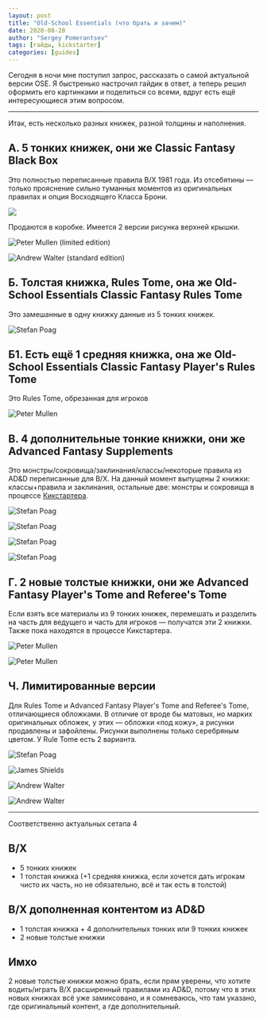 ```yaml
---
layout: post
title: "Old-School Essentials (что брать и зачем)"
date: 2020-08-28
author: "Sergey Pomerantsev"
tags: [гайды, kickstarter]
categories: [guides]
---
```


Сегодня в ночи мне поступил запрос, рассказать о самой актуальной версии OSE. Я быстренько настрочил гайдик в ответ, а теперь решил оформить его картинками и поделиться со всеми, вдруг есть ещё интересующиеся этим вопросом.

---

Итак, есть несколько разных книжек, разной толщины и наполнения.

## А. 5 тонких книжек, они же Classic Fantasy Black Box

Это полностью переписанные правила B/X 1981 года. Из отсебятины — только прояснение сильно туманных моментов из оригинальных правилах и опция Восходящего Класса Брони.

![](/images/_OSE_1.jpg)

Продаются в коробке. Имеется 2 версии рисунка верхней крышки.

![Peter Mullen (limited edition)](/images/_OSE_2.png)

![Andrew Walter (standard edition)](/images/_OSE_3.png)

## Б. Толстая книжка, Rules Tome, она же Old-School Essentials Classic Fantasy Rules Tome

Это замешанные в одну книжку данные из 5 тонких книжек.

![Stefan Poag](/images/_OSE_4.jpg)

## Б1. Есть ещё 1 средняя книжка, она же Old-School Essentials Classic Fantasy Player's Rules Tome

Это Rules Tome, обрезанная для игроков

![Peter Mullen](/images/_OSE_5.jpg)

## В. 4 дополнительные тонкие книжки, они же Advanced Fantasy Supplements

Это монстры/сокровища/заклинания/классы/некоторые правила из AD&D переписанные для B/X. На данный момент выпущены 2 книжки: классы+правила и заклинания, остальные две: монстры и сокровища в процессе [Кикстартера](https://www.kickstarter.com/projects/exaltedfuneral/old-school-essentials-advanced-fantasy).

![Stefan Poag](/images/_OSE_6.png)

![Stefan Poag](/images/_OSE_7.png)

![Stefan Poag](/images/_OSE_8.png)

![Stefan Poag](/images/_OSE_9.png)

## Г. 2 новые толстые книжки, они же Advanced Fantasy Player's Tome and Referee's Tome

Если взять все материалы из 9 тонких книжек, перемешать и разделить на часть для ведущего и часть для игроков — получатся эти 2 книжки. Также пока находятся в процессе Кикстартера.

![Peter Mullen](/images/_OSE_10.png)

![Peter Mullen](/images/_OSE_11.png)

## Ч. Лимитированные версии

Для Rules Tome и Advanced Fantasy Player's Tome and Referee's Tome, отличающиеся обложками. В отличие от вроде бы матовых, но марких оригинальных обложек, у этих — обложки «под кожу», а рисунки продавлены и зафойлены. Рисунки выполнены только серебряным цветом. У Rule Tome есть 2 варианта.

![Stefan Poag](/images/_OSE_12.png)

![James Shields](/images/_OSE_13.png)

![Andrew Walter](/images/_OSE_14.png)

![Andrew Walter](/images/_OSE_15.png)

---

Соответственно актуальных сетапа 4

## B/X

- 5 тонких книжек
- 1 толстая книжка (+1 средняя книжка, если хочется дать игрокам чисто их часть, но не обязательно, всё и так есть в толстой)

## B/X дополненная контентом из AD&D

- 1 толстая книжка + 4 дополнительных тонких или 9 тонких книжек
- 2 новые толстые книжки

## Имхо

2 новые толстые книжки можно брать, если прям уверены, что хотите водить/играть B/X расширенный правилами из AD&D, потому что в этих новых книжках всё уже замиксовано, и я сомневаюсь, что там указано, где оригинальный контент, а где дополнительный.
